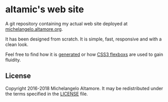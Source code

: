 
# altamic's web site #

A git repository containing my actual web site deployed at
[michelangelo.altamore.org](http://michelangelo.altamore.org).

It has been designed from scratch. It is simple, fast, responsive and with a clean look.

Feel free to find how it is [generated](Rakefile) or how
[CSS3 flexboxs](src/assets/css/style.css) are used to gain
fluidity.

## License ##

Copyright 2016-2018 Michelangelo Altamore. It may be
redistributed under the terms specified in the [LICENSE](LICENSE) file.

